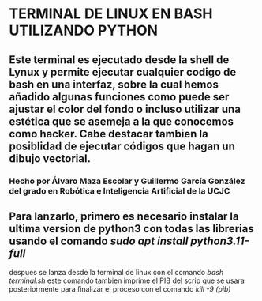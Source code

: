 # TERMINAL DE LINUX EN BASH UTILIZANDO PYTHON
## Este terminal es ejecutado desde la shell de Lynux y permite ejecutar cualquier codigo de bash en una interfaz, sobre la cual hemos añadido algunas funciones como puede ser ajustar el color del fondo o incluso utilizar una estética que se asemeja a la que conocemos como hacker. Cabe destacar tambien la posiblidad de ejecutar códigos que hagan un dibujo vectorial.
### Hecho por Álvaro Maza Escolar y Guillermo García González del grado en Robótica e Inteligencia Artificial de la UCJC
## Para lanzarlo, primero es necesario instalar la ultima version de python3 con todas las librerias usando el comando *sudo apt install python3.11-full*
despues se lanza desde la terminal de linux con el comando *bash terminal.sh* este comando tambien imprime el PIB del scrip que se usara posteriormente para finalizar el proceso con el comando *kill -9 (pib)*

 
